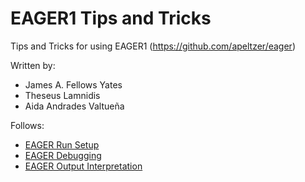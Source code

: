 # EAGER1 Tips and Tricks

Tips and Tricks for using EAGER1 (https://github.com/apeltzer/eager)

Written by:

* James A. Fellows Yates
* Theseus Lamnidis
* Aida Andrades Valtueña

Follows:

* [EAGER Run Setup](docs/setup.md)
* [EAGER Debugging](docs/debugging.md)
* [EAGER Output Interpretation](docs/output_interpretation.md)
